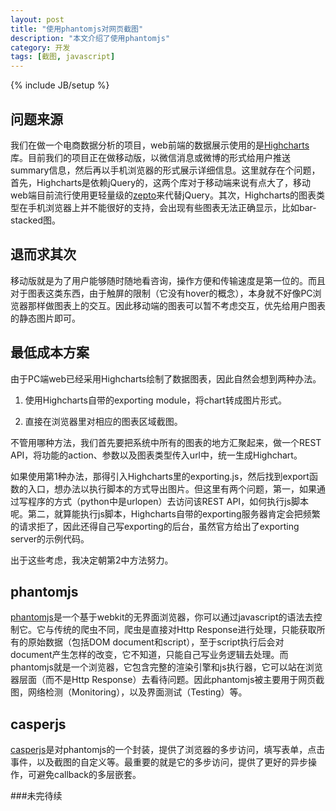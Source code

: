 ```yaml
---
layout: post
title: "使用phantomjs对网页截图"
description: "本文介绍了使用phantomjs"
category: 开发
tags: [截图, javascript]
---
```

{% include JB/setup %}


问题来源
---------
我们在做一个电商数据分析的项目，web前端的数据展示使用的是[Highcharts](http://www.highcharts.com/)库。目前我们的项目正在做移动版，以微信消息或微博的形式给用户推送summary信息，然后再以手机浏览器的形式展示详细信息。这里就存在个问题，首先，Highcharts是依赖jQuery的，这两个库对于移动端来说有点大了，移动web端目前流行使用更轻量级的[zepto](http://zeptojs.com/)来代替jQuery。其次，Highcharts的图表类型在手机浏览器上并不能很好的支持，会出现有些图表无法正确显示，比如bar-stacked图。



退而求其次
-----------
移动版就是为了用户能够随时随地看咨询，操作方便和传输速度是第一位的。而且对于图表这类东西，由于触屏的限制（它没有hover的概念），本身就不好像PC浏览器那样做图表上的交互。因此移动端的图表可以暂不考虑交互，优先给用户图表的静态图片即可。



最低成本方案
-------------
由于PC端web已经采用Highcharts绘制了数据图表，因此自然会想到两种办法。

1. 使用Highcharts自带的exporting module，将chart转成图片形式。

2. 直接在浏览器里对相应的图表区域截图。

不管用哪种方法，我们首先要把系统中所有的图表的地方汇聚起来，做一个REST API，将功能的action、参数以及图表类型传入url中，统一生成Highchart。

如果使用第1种办法，那得引入Highcharts里的exporting.js，然后找到export函数的入口，想办法以执行脚本的方式导出图片。但这里有两个问题，第一，如果通过写程序的方式（python中是urlopen）去访问该REST API，如何执行js脚本呢。第二，就算能执行js脚本，Highcharts自带的exporting服务器肯定会把频繁的请求拒了，因此还得自己写exporting的后台，虽然官方给出了exporting server的示例代码。

出于这些考虑，我决定朝第2中方法努力。



phantomjs
----------
[phantomjs](http://phantomjs.org/)是一个基于webkit的无界面浏览器，你可以通过javascript的语法去控制它。它与传统的爬虫不同，爬虫是直接对Http Response进行处理，只能获取所有的原始数据（包括DOM document和script），至于script执行后会对document产生怎样的改变，它不知道，只能自己写业务逻辑去处理。而phantomjs就是一个浏览器，它包含完整的渲染引擎和js执行器，它可以站在浏览器层面（而不是Http Response）去看待问题。因此phantomjs被主要用于网页截图，网络检测（Monitoring），以及界面测试（Testing）等。



casperjs
---------
[casperjs](http://casperjs.org/)是对phantomjs的一个封装，提供了浏览器的多步访问，填写表单，点击事件，以及截图的自定义等。最重要的就是它的多步访问，提供了更好的异步操作，可避免callback的多层嵌套。

###未完待续
